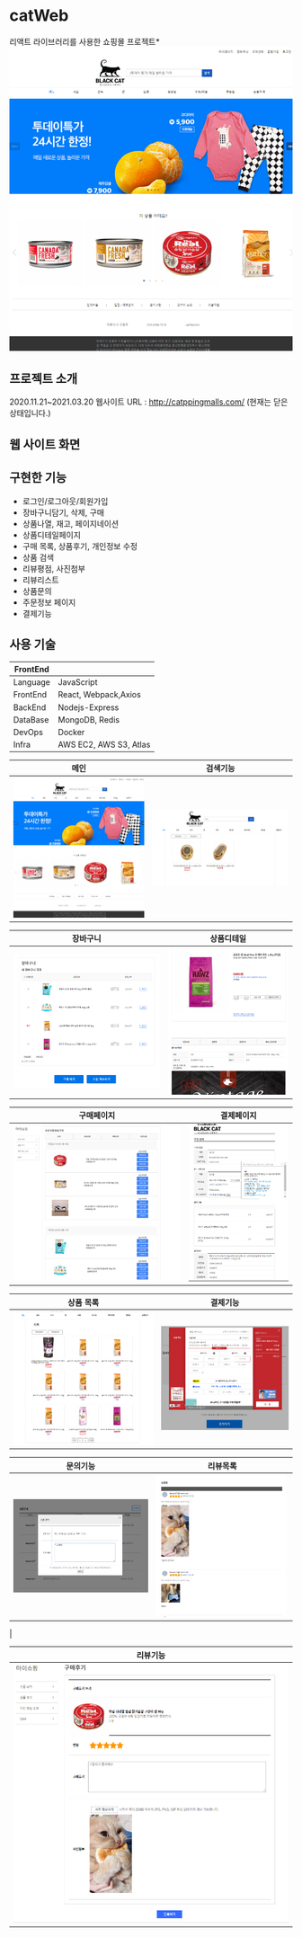 # catWeb

리액트 라이브러리를 사용한 쇼핑몰 프로젝트\*
![](/frontend-react/public/image/catweb.png)

## 프로젝트 소개

2020.11.21~2021.03.20
웹사이트 URL : http://catppingmalls.com/ (현재는 닫은 상태입니다.)

## 웹 사이트 화면

## 구현한 기능

- 로그인/로그아웃/회원가입
- 장바구니담기, 삭제, 구매
- 상품나열, 재고, 페이지네이션
- 상품디테일페이지
- 구매 목록, 상품후기, 개인정보 수정
- 상품 검색
- 리뷰평점, 사진첨부
- 리뷰리스트
- 상품문의
- 주문정보 페이지
- 결제기능

## 사용 기술

| FrontEnd |                        |
| -------- | ---------------------- |
| Language | JavaScript             |
| FrontEnd | React, Webpack,Axios   |
| BackEnd  | Nodejs-Express         |
| DataBase | MongoDB, Redis         |
| DevOps   | Docker                 |
| Infra    | AWS EC2, AWS S3, Atlas |

|                          메인                           |                      검색기능                       |
| :-----------------------------------------------------: | :-------------------------------------------------: |
| <img src="frontend-react/public/image/catweb (1).png" > | <img src="frontend-react/public/image/search.png" > |

|                     장바구니                      |                     상품디테일                      |
| :-----------------------------------------------: | :-------------------------------------------------: |
| <img src="frontend-react/public/image/cart.png" > | <img src="frontend-react/public/image/detail.png" > |

|                       구매페이지                        |                    결제페이지                    |
| :-----------------------------------------------------: | :----------------------------------------------: |
| <img src="frontend-react/public/image/myshowping.png" > | <img src="frontend-react/public/image/pay.png" > |

|                        상품 목록                         |                     결제기능                      |
| :------------------------------------------------------: | :-----------------------------------------------: |
| <img src="frontend-react/public/image/productlist.png" > | <img src="frontend-react/public/image/pay1.png" > |

|                     문의기능                     |                        리뷰목록                         |
| :----------------------------------------------: | :-----------------------------------------------------: |
| <img src="frontend-react/public/image/que.png" > | <img src="frontend-react/public/image/reviewlist.png" > |

|

|                         리뷰기능                         |
| :------------------------------------------------------: |
| <img src="frontend-react/public/image/writereview.png" > |
